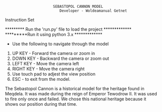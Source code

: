                          SEBASTOPOL CANNON MODEL 
                             Developer - Woldeamanual Getnet


Instruction Set

********* Run the 'run.py' file to load the project *************
*********Run it using python 3.x *************

- Use the following to navigate through the model

 1. UP KEY - Forward the camera or zoom in
 2. DOWN KEY - Backward the camera  or zoom out
 3. LEFT KEY - Move the camera left
 4. RIGHT KEY - Move the camera right
 5. Use touch pad to adjest the view position
 6. ESC  -  to exit from the model.
 

The Sebastopol Cannon is a historical  model for the heritage found in Meqdela. It was made during the reign of Emperor Tewodrow II.
It was used to fire only once and failed. We chose this national heritage because it shows our position during that time.
